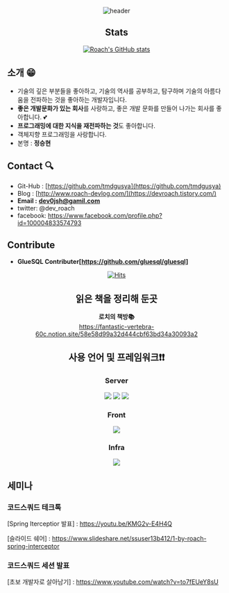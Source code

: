 <div align='center'>
  
  
![header](https://capsule-render.vercel.app/api?type=wave&color=auto&height=300&section=header&text=Roach-Git&fontSize=90)

## Stats

[![Roach's GitHub stats](https://github-readme-stats.vercel.app/api?username=tmdgusya&show_icons=true&theme=radical)
](https://github.com/anuraghazra/github-readme-stats)
  
  
</div>
  
## 소개 😁

- 기술의 깊은 부분들을 좋아하고, 기술의 역사를 공부하고, 탐구하며 기술의 아름다움을 전파하는 것을 좋아하는 개발자입니다.
- **좋은 개발문화가 있는 회사**를 사랑하고, 좋은 개발 문화를 만들어 나가는 회사를 좋아합니다. 💕
- **프로그래밍에 대한 지식을 재전파하는 것**도 좋아합니다.
- 객체지향 프로그래밍을 사랑합니다.
- 본명 : **정승현**
  
## Contact 🔍

- Git-Hub : [https://github.com/tmdgusya](https://github.com/tmdgusya)
- Blog : [http://www.roach-devlog.com/](https://devroach.tistory.com/)
- **Email :** **dev0jsh@gamil.com**
- twitter: @dev_roach
- facebook: https://www.facebook.com/profile.php?id=100004833574793

## Contribute

- **GlueSQL Contributer[https://github.com/gluesql/gluesql]**

<div align='center'>
  
[![Hits](https://hits.seeyoufarm.com/api/count/incr/badge.svg?url=https%3A%2F%2Fgithub.com%2Ftmdgusya)](https://hits.seeyoufarm.com)
  
## 읽은 책을 정리해 둔곳
  
**로치의 책방📚** <br/>
https://fantastic-vertebra-60c.notion.site/58e58d99a32d444cbf63bd34a30093a2
 

## 사용 언어 및 프레임워크❗️❗️
  
### Server
  <img src="https://img.shields.io/badge/Spring-6DB33F?style=flat-square&logo=Spring&logoColor=green"/>
  <img src="https://img.shields.io/badge/Ruby on Rails-CC0000?style=flat-square&logo=RubyOnRails&logoColor=red"/>
    <img src="https://img.shields.io/badge/JPA-6DB33F?style=flat-square&logo=Spring&logoColor=green"/>

### Front   
  <img src="https://img.shields.io/badge/React-61DAFB?style=flat-square&logo=React&logoColor=yellow"/>

### Infra
  <img src="https://img.shields.io/badge/MySQL-4479A1?style=flat-square&logo=MySQL&logoColor=red"/> 
  
</div>
 
  
## 세미나

### 코드스쿼드 테크톡
[Spring Iterceptior 발표] : https://youtu.be/KMG2v-E4H4Q
  
[슬라이드 쉐어] : https://www.slideshare.net/ssuser13b412/1-by-roach-spring-interceptor

### 코드스쿼드 세션 발표

[초보 개발자로 살아남기] : https://www.youtube.com/watch?v=to7fEUeY8sU

<!--
**tmdgusya/tmdgusya** is a ✨ _special_ ✨ repository because its `README.md` (this file) appears on your GitHub profile.
